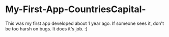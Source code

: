 # My-First-App-CountriesCapital-
This was my first app developed about 1 year ago. If someone sees it, don't be too harsh on bugs. It does it's job. :)

